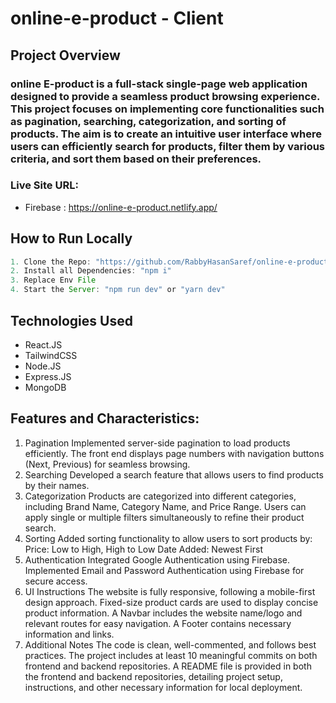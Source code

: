 # online-e-product - Client
## Project Overview
### online E-product is a full-stack single-page web application designed to provide a seamless product browsing experience. This project focuses on implementing core functionalities such as pagination, searching, categorization, and sorting of products. The aim is to create an intuitive user interface where users can efficiently search for products, filter them by various criteria, and sort them based on their preferences.

### Live Site URL: 
* Firebase : https://online-e-product.netlify.app/

## How to Run Locally

```js
1. Clone the Repo: "https://github.com/RabbyHasanSaref/online-e-product-client.git"
2. Install all Dependencies: "npm i"
3. Replace Env File
4. Start the Server: "npm run dev" or "yarn dev"
```

## Technologies Used

- React.JS
- TailwindCSS
- Node.JS
- Express.JS
- MongoDB

## Features and Characteristics:
1. Pagination
Implemented server-side pagination to load products efficiently.
The front end displays page numbers with navigation buttons (Next, Previous) for seamless browsing.
2. Searching
Developed a search feature that allows users to find products by their names.
3. Categorization
Products are categorized into different categories, including Brand Name, Category Name, and Price Range.
Users can apply single or multiple filters simultaneously to refine their product search.
4. Sorting
Added sorting functionality to allow users to sort products by:
Price: Low to High, High to Low
Date Added: Newest First
5. Authentication
Integrated Google Authentication using Firebase.
Implemented Email and Password Authentication using Firebase for secure access.
6. UI Instructions
The website is fully responsive, following a mobile-first design approach.
Fixed-size product cards are used to display concise product information.
A Navbar includes the website name/logo and relevant routes for easy navigation.
A Footer contains necessary information and links.
7. Additional Notes
The code is clean, well-commented, and follows best practices.
The project includes at least 10 meaningful commits on both frontend and backend repositories.
A README file is provided in both the frontend and backend repositories, detailing project setup, instructions, and other necessary information for local deployment.

